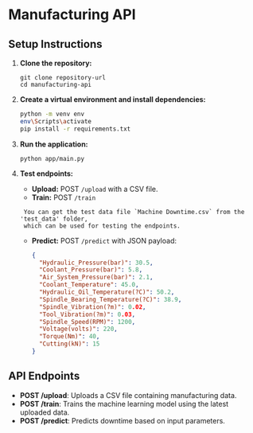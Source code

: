 # Manufacturing API

## Setup Instructions

1. **Clone the repository:**
   ```
   git clone repository-url
   cd manufacturing-api
   ```

2. **Create a virtual environment and install dependencies:**
   ```bash
   python -m venv env
   env\Scripts\activate 
   pip install -r requirements.txt
   ```

3. **Run the application:**
   ```
   python app/main.py
   ```

4. **Test endpoints:**
   - **Upload:** POST `/upload` with a CSV file.
   - **Train:** POST `/train`
 
    ```
     You can get the test data file `Machine Downtime.csv` from the 'test_data' folder,  
     which can be used for testing the endpoints.
     ```
   - **Predict:** POST `/predict` with JSON payload:
     ```json
     {
       "Hydraulic_Pressure(bar)": 30.5,
       "Coolant_Pressure(bar)": 5.8,
       "Air_System_Pressure(bar)": 2.1,
       "Coolant_Temperature": 45.0,
       "Hydraulic_Oil_Temperature(?C)": 50.2,
       "Spindle_Bearing_Temperature(?C)": 38.9,
       "Spindle_Vibration(?m)": 0.02,
       "Tool_Vibration(?m)": 0.03,
       "Spindle_Speed(RPM)": 1200,
       "Voltage(volts)": 220,
       "Torque(Nm)": 40,
       "Cutting(kN)": 15
     }
     ```



## API Endpoints

- **POST /upload**: Uploads a CSV file containing manufacturing data.
- **POST /train**: Trains the machine learning model using the latest uploaded data.
- **POST /predict**: Predicts downtime based on input parameters.
  
